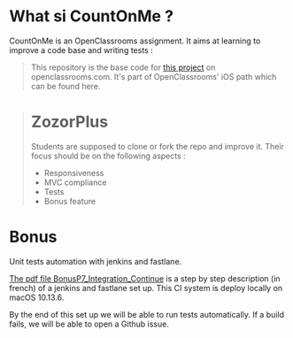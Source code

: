 

# What si CountOnMe ?

CountOnMe is an OpenClassrooms assignment. It aims at learning to improve a code base and writing tests : 

> This repository is the base code for [this project](https://openclassrooms.com/projects/ameliorer-une-application-existante) on openclassrooms.com.
> It's part of OpenClassrooms' iOS path which can be found here.

> # ZozorPlus
>
> Students are supposed to clone or fork the repo and improve it. Their focus should be on the following aspects :
>
> - Responsiveness
> - MVC compliance
> - Tests
> - Bonus feature



# Bonus

Unit tests automation with jenkins and fastlane.

[The pdf file BonusP7_Integration_Continue](https://github.com/t8lv4/CountOnMe/blob/master/Bonus_Integration_Continue.pdf) is a step by step description (in french) of a jenkins and fastlane set up. This CI system is deploy locally on macOS 10.13.6.

By the end of this set up we will be able to run tests automatically. If a build fails, we will be able to open a Github issue.


